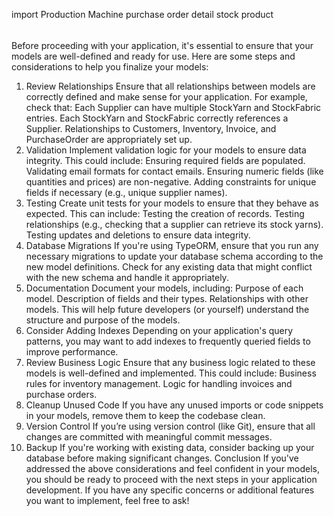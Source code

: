 import Production Machine
purchase order detail
stock product
######
Before proceeding with your application, it's essential to ensure that your models are well-defined and ready for use. Here are some steps and considerations to help you finalize your models:

1. Review Relationships
   Ensure that all relationships between models are correctly defined and make sense for your application. For example, check that:
   Each Supplier can have multiple StockYarn and StockFabric entries.
   Each StockYarn and StockFabric correctly references a Supplier.
   Relationships to Customers, Inventory, Invoice, and PurchaseOrder are appropriately set up.
2. Validation
   Implement validation logic for your models to ensure data integrity. This could include:
   Ensuring required fields are populated.
   Validating email formats for contact emails.
   Ensuring numeric fields (like quantities and prices) are non-negative.
   Adding constraints for unique fields if necessary (e.g., unique supplier names).
3. Testing
   Create unit tests for your models to ensure that they behave as expected. This can include:
   Testing the creation of records.
   Testing relationships (e.g., checking that a supplier can retrieve its stock yarns).
   Testing updates and deletions to ensure data integrity.
4. Database Migrations
   If you're using TypeORM, ensure that you run any necessary migrations to update your database schema according to the new model definitions.
   Check for any existing data that might conflict with the new schema and handle it appropriately.
5. Documentation
   Document your models, including:
   Purpose of each model.
   Description of fields and their types.
   Relationships with other models.
   This will help future developers (or yourself) understand the structure and purpose of the models.
6. Consider Adding Indexes
   Depending on your application's query patterns, you may want to add indexes to frequently queried fields to improve performance.
7. Review Business Logic
   Ensure that any business logic related to these models is well-defined and implemented. This could include:
   Business rules for inventory management.
   Logic for handling invoices and purchase orders.
8. Cleanup Unused Code
   If you have any unused imports or code snippets in your models, remove them to keep the codebase clean.
9. Version Control
   If you’re using version control (like Git), ensure that all changes are committed with meaningful commit messages.
10. Backup
    If you're working with existing data, consider backing up your database before making significant changes.
    Conclusion
    If you've addressed the above considerations and feel confident in your models, you should be ready to proceed with the next steps in your application development. If you have any specific concerns or additional features you want to implement, feel free to ask!
